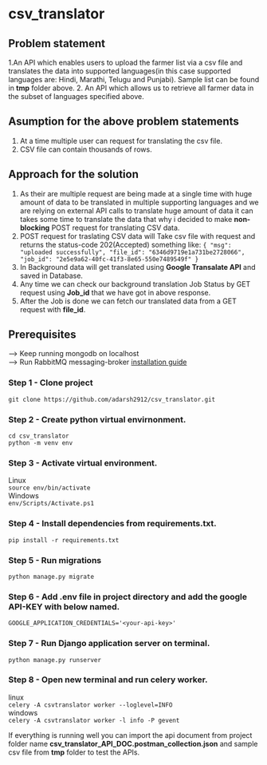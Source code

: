 # csv_translator

## Problem statement
1.An API which enables users to upload the farmer list via a csv file and translates the
data into supported languages(in this case supported languages are: Hindi, Marathi, Telugu and Punjabi). Sample list can be found in **tmp** folder above.
2. An API which allows us to retrieve all farmer data in the subset of languages specified
above.

## Asumption for the above problem statements
1. At a time multiple user can request for translating the csv file.
2. CSV file can contain thousands of rows.

## Approach for the solution 
1. As their are multiple request are being made at a single time with huge amount of data to be translated in multiple supporting languages and we are relying on external API calls to translate huge amount of data it can takes some time to translate the data that why i decided to make **non-blocking** POST request for translating CSV data.
2. POST request for traslating CSV data will Take csv file with request and returns the status-code 202(Accepted) something like:
`{
    "msg": "uploaded successfully",
    "file_id": "6346d9719e1a731be2728066",
    "job_id": "2e5e9a62-40fc-41f3-8e65-550e7489549f"
}`
3. In Background data will get translated using **Google Transalate API** and saved in Database.
4. Any time we can check our background translation Job Status by GET request using **Job_id** that we have got in above response.
5. After the Job is done we can fetch our translated data from a GET request with **file_id**. 


## Prerequisites
--> Keep running mongodb on localhost<br/>
--> Run RabbitMQ messaging-broker [installation guide](https://www.rabbitmq.com/#getstarted)

### Step 1 - Clone project
`git clone https://github.com/adarsh2912/csv_translator.git`

### Step 2 - Create python virtual envirnonment.
`cd csv_translator` <br/>
`python -m venv env`

### Step 3 - Activate virtual environment.
Linux <br/>
`source env/bin/activate`<br/>
Windows<br/>
`env/Scripts/Activate.ps1`

### Step 4 - Install dependencies from requirements.txt.
`pip install -r requirements.txt`

### Step 5 - Run migrations
`python manage.py migrate`

### Step 6 - Add .env file in project directory and add the google API-KEY with below named.
`GOOGLE_APPLICATION_CREDENTIALS='<your-api-key>'`

### Step 7 - Run Django application server on terminal.
`python manage.py runserver`

### Step 8 - Open new terminal and run celery worker.
linux<br/>
`celery -A csvtranslator worker --loglevel=INFO`<br/>
windows<br/>
`celery -A csvtranslator worker -l info -P gevent`

If everything is running well you can import the api document from project folder name **csv_translator_API_DOC.postman_collection.json**
and sample csv file from **tmp** folder to test the APIs.
